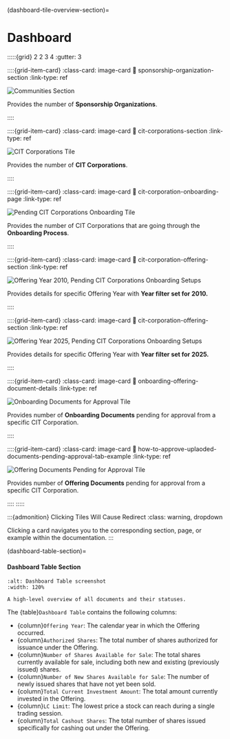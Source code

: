 (dashboard-tile-overview-section)=
# Dashboard

:::::{grid} 2 2 3 4
:gutter: 3

::::{grid-item-card}
:class-card: image-card
:link: sponsorship-organization-section
:link-type: ref

![Communities Section](../_static/solo_app/Dashboard/tiles/communities.png)

<div class="card-description">

Provides the number of **Sponsorship Organizations**.
</div>
::::

::::{grid-item-card}
:class-card: image-card
:link: cit-corporations-section
:link-type: ref

![CIT Corporations Tile](../_static/solo_app/Dashboard/tiles/cit-corporations.jpg)

<div class="card-description">

Provides the number of **CIT Corporations**.
</div>
::::

::::{grid-item-card}
:class-card: image-card
:link: cit-corporation-onboarding-page
:link-type: ref

![Pending CIT Corporations Onboarding Tile](../_static/solo_app/Dashboard/tiles/pending-cit-corporations.jpg)

<div class="card-description">

Provides the number of CIT Corporations that are going through the **Onboarding Process**. 
</div>
::::

::::{grid-item-card}
:class-card: image-card
:link: cit-corporation-offering-section
:link-type: ref

![Offering Year 2010, Pending CIT Corporations Onboarding Setups](../_static/solo_app/Dashboard/tiles/pending-cit-corporations-onboarding.jpg)

<div class="card-description">

Provides details for specific Offering Year with **Year filter set for 2010.**
</div>
::::

::::{grid-item-card}
:class-card: image-card
:link: cit-corporation-offering-section
:link-type: ref

![Offering Year 2025, Pending CIT Corporations Onboarding Setups](../_static/solo_app/Dashboard/tiles/pending-cit-corporation-setups.jpg)

<div class="card-description">

Provides details for specific Offering Year with **Year filter set for 2025.**
</div>
::::

::::{grid-item-card}
:class-card: image-card
:link: onboarding-offering-document-details
:link-type: ref

![Onboarding Documents for Approval Tile](../_static/solo_app/Dashboard/tiles/onboarding-documents-for-approval.jpg)

<div class="card-description">

Provides number of **Onboarding Documents** pending for approval from a specific CIT Corporation.
</div>
::::

::::{grid-item-card}
:class-card: image-card
:link: how-to-approve-uplaoded-documents-pending-approval-tab-example
:link-type: ref



![Offering Documents Pending for Approval Tile](../_static/solo_app/Dashboard/tiles/offering-documents-pending-for-approval.jpg)

<div class="card-description">

Provides number of **Offering Documents** pending for approval from a specific CIT Corporation.
</div>
::::
:::::

:::{admonition} Clicking Tiles Will Cause Redirect
:class: warning, dropdown

Clicking a card navigates you to the corresponding section, page, or example within the documentation.
:::

(dashboard-table-section)=
#### Dashboard Table Section

```{lazyfigure} ../_static/solo_app/Dashboard/table/dashboard-table-section.webp
:alt: Dashboard Table screenshot
:width: 120%

A high-level overview of all documents and their statuses.
```

The {table}`Dashboard Table` contains the following columns:

- {column}`Offering Year`: The calendar year in which the Offering occurred.
- {column}`Authorized Shares`: The total number of shares authorized for issuance under the Offering.
- {column}`Number of Shares Available for Sale`: The total shares currently available for sale, including both new and existing (previously issued) shares.
- {column}`Number of New Shares Available for Sale`: The number of newly issued shares that have not yet been sold.
- {column}`Total Current Investment Amount`: The total amount currently invested in the Offering.
- {column}`LC Limit`: The lowest price a stock can reach during a single trading session.
- {column}`Total Cashout Shares`: The total number of shares issued specifically for cashing out under the Offering.